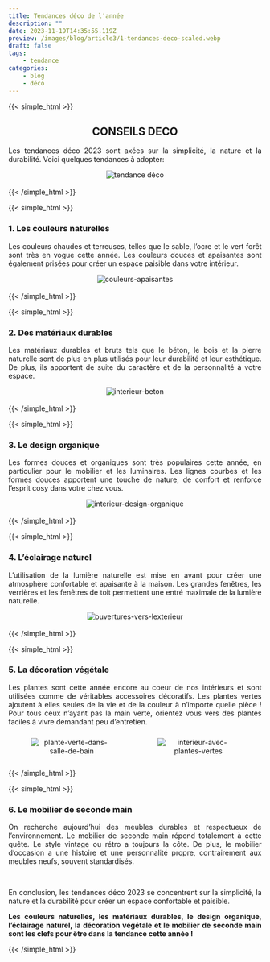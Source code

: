 ```yaml
---
title: Tendances déco de l’année
description: ""
date: 2023-11-19T14:35:55.119Z
preview: /images/blog/article3/1-tendances-deco-scaled.webp
draft: false
tags:
    - tendance
categories:
    - blog
    - déco
---
```


<!-- FM:Snippet:Start data:{"id":"Article-titre-centré","fields":[]} -->
{{< simple_html >}}

<div>
    <h2 style="text-align: center;">
        CONSEILS DECO
    </h2>
</div>

<div>
    <p style="text-align: justify;">
        Les tendances déco 2023 sont axées sur la simplicité, la nature et la durabilité.
        Voici quelques tendances à adopter:     
  </p>
</div>


<div style="text-align: center;">
  <img src="/images/blog//article3/1-tendances-deco-scaled.webp" alt="tendance déco" style="max-width: 70%; height: auto;">
</div>

</br>
{{< /simple_html >}}
<!-- FM:Snippet:End -->

<!-- FM:Snippet:Start data:{"id":"Article-titre-non-centré-h3","fields":[]} -->
{{< simple_html >}}

<div>
    <h3>
        1. Les couleurs naturelles
    </h3>
</div>

<div>
    <p style="text-align: justify;">
        Les couleurs chaudes et terreuses, telles que le sable, l’ocre et le vert forêt sont très en vogue cette année. Les couleurs douces et apaisantes sont également prisées pour créer un espace paisible dans votre intérieur.
  </p>
</div>


<div style="text-align: center;">
  <img src="/images/blog/article3/2-interieur-couleurs-apaisantes-scaled.webp" alt="couleurs-apaisantes" style="max-width: 70%; height: auto;">
</div>

</br>
{{< /simple_html >}}
<!-- FM:Snippet:End -->

<!-- FM:Snippet:Start data:{"id":"Article-titre-non-centré-h3","fields":[]} -->
{{< simple_html >}}

<div>
    <h3>
        2. Des matériaux durables
    </h3>
</div>

<div>
    <p style="text-align: justify;">
        Les matériaux durables et bruts tels que le béton, le bois et la pierre naturelle sont de plus en plus utilisés pour leur durabilité et leur esthétique. De plus, ils apportent de suite du caractère et de la personnalité à votre espace.
  </p>
</div>


<div style="text-align: center;">
  <img src="/images/blog/article3/3-interieur-beton-scaled.webp" alt="interieur-beton" style="max-width: 70%; height: auto;">
</div>

</br>
{{< /simple_html >}}
<!-- FM:Snippet:End -->

<!-- FM:Snippet:Start data:{"id":"Article-titre-non-centré-h3","fields":[]} -->
{{< simple_html >}}

<div>
    <h3>
        3. Le design organique
    </h3>
</div>

<div>
    <p style="text-align: justify;">
        Les formes douces et organiques sont très populaires cette année, en particulier pour le mobilier et les luminaires. Les lignes courbes et les formes douces apportent une touche de nature, de confort et renforce l’esprit cosy dans votre chez vous.
  </p>
</div>


<div style="text-align: center;">
  <img src="/images/blog/article3/4-interieur-design-organique-scaled.webp" alt="interieur-design-organique" style="max-width: 70%; height: auto;">
</div>

</br>
{{< /simple_html >}}
<!-- FM:Snippet:End -->

<!-- FM:Snippet:Start data:{"id":"Article-titre-non-centré-h3","fields":[]} -->
{{< simple_html >}}

<div>
    <h3>
        4. L’éclairage naturel
    </h3>
</div>

<div>
    <p style="text-align: justify;">
        L’utilisation de la lumière naturelle est mise en avant pour créer une atmosphère confortable et apaisante à la maison. Les grandes fenêtres, les verrières et les fenêtres de toit permettent une entré maximale de la lumière naturelle.
  </p>
</div>


<div style="text-align: center;">
  <img src="/images/blog/article3/5-ouvertures-vers-lexterieur-1-scaled.webp" alt="ouvertures-vers-lexterieur" style="max-width: 70%; height: auto;">
</div>

</br>
{{< /simple_html >}}
<!-- FM:Snippet:End -->

<!-- FM:Snippet:Start data:{"id":"Article-titre-non-centré-h3","fields":[]} -->
{{< simple_html >}}

<div>
    <h3>
        5. La décoration végétale
    </h3>
</div>

<div>
    <p style="text-align: justify;">
        Les plantes sont cette année encore au coeur de nos intérieurs et sont utilisées comme de véritables accessoires décoratifs. Les plantes vertes ajoutent à elles seules de la vie et de la couleur à n’importe quelle pièce ! Pour tous ceux n’ayant pas la main verte, orientez vous vers des plantes faciles à vivre demandant peu d’entretien.
  </p>
</div>

<div style="display: flex; flex-wrap: wrap; text-align: center;">
  <div style="flex: 1; margin: 10px; max-width: 450px;">
    <div>
      <img src="/images/blog/article3/5.1-plante-verte-dans-salle-de-bain-scaled.webp" alt="plante-verte-dans-salle-de-bain" style="max-width: 70%; height: auto;">
    </div>
  </div>
  <div style="flex: 1; margin: 10px; max-width: 450px;">
    <div>
      <img src="/images/blog/article3/5.2-interieur-avec-plantes-vertes-scaled.webp" alt="interieur-avec-plantes-vertes" style="max-width: 70%; height: auto;">
    </div>
  </div>
</div>

</br>
{{< /simple_html >}}
<!-- FM:Snippet:End -->

<!-- FM:Snippet:Start data:{"id":"Article-titre-non-centré-h3","fields":[]} -->
{{< simple_html >}}

<div>
    <h3>
        6. Le mobilier de seconde main
    </h3>
</div>

<div>
    <p style="text-align: justify;">
        On recherche aujourd’hui des meubles durables et respectueux de l’environnement. Le mobilier de seconde main répond totalement à cette quête. Le style vintage ou rétro a toujours la côte. De plus, le mobilier d’occasion a une histoire et une personnalité propre, contrairement aux meubles neufs, souvent standardisés.
  </p>
</div>


<div style="text-align: center;">
  <img src="/images/blog//article3/6-enfilade.webp" alt="" style="max-width: 70%; height: auto;">
</div>

</br>

<div>
    <p style="text-align: justify;">
        En conclusion, les tendances déco 2023 se concentrent sur la simplicité, la nature et la durabilité pour créer un espace confortable et paisible.
  </p>
</div>

<div>
    <p style="text-align: justify; font-weight: bold;">
        Les couleurs naturelles, les matériaux durables, le design organique, l’éclairage naturel, la décoration végétale et le mobilier de seconde main sont les clefs pour être dans la tendance cette année !
  </p>
</div>
{{< /simple_html >}}
<!-- FM:Snippet:End -->
